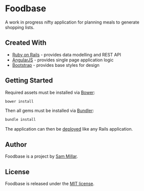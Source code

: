 Foodbase
========

A work in progress nifty application for planning meals to generate shopping lists.

## Created With

- [Ruby on Rails](https://github.com/rails/rails) - provides data modelling and REST API
- [AngularJS](https://github.com/angular/angular.js) - provides single page application logic
- [Bootstrap](https://github.com/twbs/bootstrap) - provides base styles for design

## Getting Started

Required assets must be installed via [Bower](http://bower.io/):

```sh
bower install
```

Then all gems must be installed via [Bundler](http://bundler.io/):

```sh
bundle install
```

The application can then be [deployed](http://rubyonrails.org/deploy/) like any Rails application.

## Author

Foodbase is a project by [Sam Millar](https://millar.io).

## License

Foodbase is released under the [MIT license](http://opensource.org/licenses/MIT).
